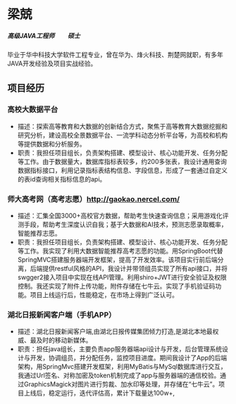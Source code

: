 # 梁兢

##### 高级JAVA工程师         硕士

毕业于华中科技大学软件工程专业，曾在华为、烽火科技、荆楚网就职，有多年JAVA开发经验及项目实战经验。

## 项目经历
### 高校大数据平台
* 描述：探索高等教育和大数据的创新结合方式，聚焦于高等教育大数据挖掘和研究分析，建设高校全景数据平台、一流学科动态分析平台等，为高校和机构等提供数据和分析服务。 
* 职责：我担任项目组长，负责架构搭建、模型设计、核心功能开发、任务分配等工作。由于数据量大，数据库指标表较多，约200多张表，我设计通用查询数据指标接口，利用记录指标表结构信息、字段信息，形成了一套通过自定义的表id查询相关指标信息的api。
### 师大高考网（高考志愿）http://gaokao.nercel.com/
* 描述：汇集全国3000+高校官方数据，帮助考生快速查询信息；采用游戏化评测手段，帮助考生深度认识自我；基于大数据和AI技术，预测志愿录取概率，智能推荐志愿。 
* 职责：我担任项目组长，负责架构搭建、模型设计、核心功能开发、任务分配等工作。我实现了利用大数据智能推荐高考志愿的功能。用SpringBoot代替SpringMVC搭建服务器端开发框架，提高了开发效率。该项目实行前后端分离，后端提供restful风格的API，我设计并带领组员实现了所有api接口，并将swgger2接入项目中实现在线API管理。利用shiro+JWT进行安全验证及权限控制。我还实现了附件上传功能，附件存储在七牛云。实现了手机验证码功能。项目上线运行后，性能稳定，在市场上得到广泛认可。
### 湖北日报新闻客户端（手机APP）
* 描述：湖北日报新闻客户端,由湖北日报传媒集团倾力打造,是湖北本地最权威、最及时的移动新媒体。 
* 职责：担任java组长，主要负责app服务器端api设计与开发，后台管理系统设计与开发，协调组员，并分配任务，监控项目进度。期间我设计了App的后端架构，用SpringMvc搭建开发框架，利用MyBatis与MySql数据库进行交互，我通过Url签名、对称加密及token机制完成了app与服务器端的通信校验。通过GraphicsMagick对图片进行剪裁、加水印等处理，并存储在“七牛云”。项目上线后，稳定运行，迭代评估高，累计下载量达100w+,
